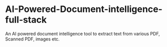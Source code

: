 # AI-Powered-Document-intelligence-full-stack
An AI powered document intelligence tool to extract text from various PDF, Scanned PDF, images etc.
